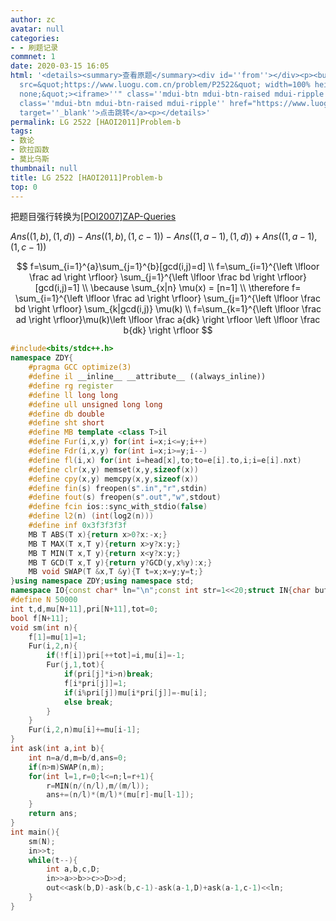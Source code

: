 ```yaml
---
author: zc
avatar: null
categories:
- - 刷题记录
commnet: 1
date: 2020-03-15 16:05
html: '<details><summary>查看原题</summary><div id=''from''></div><p><button onclick="document.getElementById(''from'').innerHTML=''<iframe
  src=&quot;https://www.luogu.com.cn/problem/P2522&quot; width=100% height=800px style=&quot;border:
  none;&quot;><iframe>''" class=''mdui-btn mdui-btn-raised mdui-ripple''>点击加载</button><a
  class=''mdui-btn mdui-btn-raised mdui-ripple'' href="https://www.luogu.com.cn/problem/P2522"
  target=''_blank''>点击跳转</a><p></details>'
permalink: LG 2522 [HAOI2011]Problem-b
tags:
- 数论
- 欧拉函数
- 莫比乌斯
thumbnail: null
title: LG 2522 [HAOI2011]Problem-b
top: 0
---
```

把题目强行转换为[[POI2007]ZAP-Queries](https://www.luogu.org/problemnew/show/P3455)


$Ans((1,b),(1,d))-Ans((1,b),(1,c-1))-Ans((1,a-1),(1,d))+Ans((1,a-1),(1,c-1))$



$$
f=\sum_{i=1}^{a}\sum_{j=1}^{b}[gcd(i,j)=d] \\
f=\sum_{i=1}^{\left \lfloor \frac ad \right \rfloor} \sum_{j=1}^{\left \lfloor \frac bd \right \rfloor} [gcd(i,j)=1] \\
\because \sum_{x|n} \mu(x) = [n=1] \\
\therefore 
f= \sum_{i=1}^{\left \lfloor \frac ad \right \rfloor} \sum_{j=1}^{\left \lfloor \frac bd \right \rfloor}
\sum_{k|gcd(i,j)} \mu(k) \\
f=\sum_{k=1}^{\left \lfloor \frac ad \right \rfloor}\mu(k)\left \lfloor \frac a{dk} \right \rfloor \left \lfloor \frac b{dk} \right \rfloor
$$
```cpp
#include<bits/stdc++.h>
namespace ZDY{
	#pragma GCC optimize(3)
	#define il __inline__ __attribute__ ((always_inline))
	#define rg register
	#define ll long long
	#define ull unsigned long long
	#define db double
	#define sht short
	#define MB template <class T>il
	#define Fur(i,x,y) for(int i=x;i<=y;i++)
	#define Fdr(i,x,y) for(int i=x;i>=y;i--)
	#define fl(i,x) for(int i=head[x],to;to=e[i].to,i;i=e[i].nxt)
	#define clr(x,y) memset(x,y,sizeof(x))
	#define cpy(x,y) memcpy(x,y,sizeof(x))
	#define fin(s) freopen(s".in","r",stdin)
	#define fout(s) freopen(s".out","w",stdout)
	#define fcin ios::sync_with_stdio(false)
	#define l2(n) (int(log2(n)))
	#define inf 0x3f3f3f3f
	MB T ABS(T x){return x>0?x:-x;}
	MB T MAX(T x,T y){return x>y?x:y;}
	MB T MIN(T x,T y){return x<y?x:y;}
	MB T GCD(T x,T y){return y?GCD(y,x%y):x;}
	MB void SWAP(T &x,T &y){T t=x;x=y;y=t;}
}using namespace ZDY;using namespace std;
namespace IO{const char* ln="\n";const int str=1<<20;struct IN{char buf[str],*s,*t;bool _;IN():s(buf),t(buf),_(0){}il char gc(){return s==t&&((t=(s=buf)+fread(buf,1,str,stdin))==s)?EOF:(*s++);}IN&operator>>(char&ch){if(_)return *this;char c;while((c=gc())!=EOF&&isspace(c));if(c==EOF)_=1;else ch=c;return *this;}IN& operator>>(char* ch){if(_)return *this;char c;while((c=gc())!=EOF&&isspace(c));if(c==EOF)return _=1,*this;*ch=c;ch++;while((c=gc())!=EOF&&!isspace(c))*ch=c,ch++;if(c==EOF)_=1;return *this;}IN& operator>>(string& ch){if(_)return *this;char c;while((c=gc())!=EOF&&isspace(c));if(c==EOF)return _=1,*this;ch+=c;while((c=gc())!=EOF&&!isspace(c))ch+=c;if(c==EOF)_=1;return *this;}template<typename T>IN&operator>>(T&x){if(_)return *this;char c=gc();bool ff=0;while(c!=EOF&&(c<'0'||c>'9'))ff^=(c=='-'),c=gc();if(c==EOF){_=1;return *this;}x=0;while(c!=EOF&&'0'<=c&&c<='9')x=(x<<3)+(x<<1)+c-48,c=gc();if(c==EOF)_=1;if(ff)x=-x;return *this;}}in;struct OUT{char buf[str],*s,*t;OUT():s(buf),t(buf+str){}~OUT(){fwrite(buf,1,s-buf,stdout);}void pt(char c){(s==t)?(fwrite(s=buf,1,str,stdout),*s++=c):(*s++=c);}OUT&operator<<(const char*s){while(*s)pt(*s++);return *this;}OUT&operator<<(char*s){while(*s)pt(*s++);return *this;}OUT&operator<<(string s){for(int i=0;s[i];i++)pt(s[i]);return *this;}template<typename T>OUT&operator<<(T x){if(!x)return pt('0'),*this;if(x<0)pt('-'),x=-x;char a[30],t=0;while(x)a[t++]=x%10,x/=10;while(t--)pt(a[t]+'0');return *this;}}out;}using namespace IO;
#define N 50000
int t,d,mu[N+11],pri[N+11],tot=0;
bool f[N+11];
void sm(int n){
	f[1]=mu[1]=1;
	Fur(i,2,n){
		if(!f[i])pri[++tot]=i,mu[i]=-1;
		Fur(j,1,tot){
			if(pri[j]*i>n)break;
			f[i*pri[j]]=1;
			if(i%pri[j])mu[i*pri[j]]=-mu[i];
			else break;
		}
	}
	Fur(i,2,n)mu[i]+=mu[i-1];
}
int ask(int a,int b){
	int n=a/d,m=b/d,ans=0;
	if(n>m)SWAP(n,m);
	for(int l=1,r=0;l<=n;l=r+1){
		r=MIN(n/(n/l),m/(m/l));
		ans+=(n/l)*(m/l)*(mu[r]-mu[l-1]);
	}	
	return ans;
}
int main(){
	sm(N);
	in>>t;
	while(t--){
		int a,b,c,D;
		in>>a>>b>>c>>D>>d;
		out<<ask(b,D)-ask(b,c-1)-ask(a-1,D)+ask(a-1,c-1)<<ln;
	}
}
```

